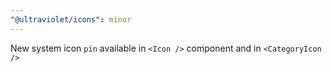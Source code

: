 ```yaml
---
"@ultraviolet/icons": minor
---
```


New system icon `pin` available in `<Icon />` component and in `<CategoryIcon />`
